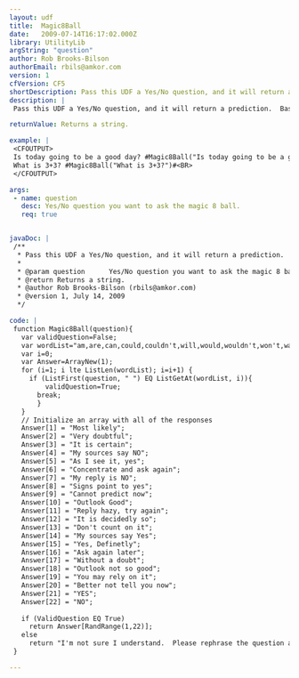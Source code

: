 ```yaml
---
layout: udf
title:  Magic8Ball
date:   2009-07-14T16:17:02.000Z
library: UtilityLib
argString: "question"
author: Rob Brooks-Bilson
authorEmail: rbils@amkor.com
version: 1
cfVersion: CF5
shortDescription: Pass this UDF a Yes/No question, and it will return a prediction.
description: |
 Pass this UDF a Yes/No question, and it will return a prediction.  Based on the Magic 8-Ball by Tyco Toys.

returnValue: Returns a string.

example: |
 <CFOUTPUT>
 Is today going to be a good day? #Magic8Ball("Is today going to be a good day?")#<BR>
 What is 3+3? #Magic8Ball("What is 3+3?")#<BR>
 </CFOUTPUT>

args:
 - name: question
   desc: Yes/No question you want to ask the magic 8 ball.
   req: true


javaDoc: |
 /**
  * Pass this UDF a Yes/No question, and it will return a prediction.
  * 
  * @param question      Yes/No question you want to ask the magic 8 ball. (Required)
  * @return Returns a string. 
  * @author Rob Brooks-Bilson (rbils@amkor.com) 
  * @version 1, July 14, 2009 
  */

code: |
 function Magic8Ball(question){
   var validQuestion=False;
   var wordList="am,are,can,could,couldn't,will,would,wouldn't,won't,was,wasn't,must,musn't,may,if,is,isn't,should,shouldn't,do,did,don't,shall,shant";
   var i=0;
   var Answer=ArrayNew(1);
   for (i=1; i lte ListLen(wordList); i=i+1) {
     if (ListFirst(question, " ") EQ ListGetAt(wordList, i)){
         validQuestion=True;
       break;
       }
   }
   // Initialize an array with all of the responses 
   Answer[1] = "Most likely";
   Answer[2] = "Very doubtful";
   Answer[3] = "It is certain";
   Answer[4] = "My sources say NO";
   Answer[5] = "As I see it, yes";
   Answer[6] = "Concentrate and ask again";
   Answer[7] = "My reply is NO";
   Answer[8] = "Signs point to yes";
   Answer[9] = "Cannot predict now";
   Answer[10] = "Outlook Good";
   Answer[11] = "Reply hazy, try again";
   Answer[12] = "It is decidedly so";
   Answer[13] = "Don't count on it";
   Answer[14] = "My sources say Yes";
   Answer[15] = "Yes, Definetly";
   Answer[16] = "Ask again later";
   Answer[17] = "Without a doubt";
   Answer[18] = "Outlook not so good";
   Answer[19] = "You may rely on it";
   Answer[20] = "Better not tell you now";
   Answer[21] = "YES";
   Answer[22] = "NO";
   
   if (ValidQuestion EQ True)
     return Answer[RandRange(1,22)];
   else
     return "I'm not sure I understand.  Please rephrase the question and ask again.";
 }

---
```



